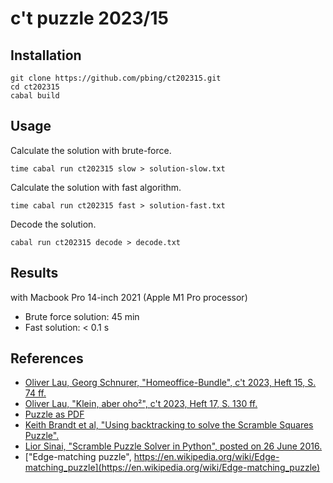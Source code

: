 # c't puzzle 2023/15

## Installation
```shell
git clone https://github.com/pbing/ct202315.git
cd ct202315
cabal build
```

## Usage
Calculate the solution with brute-force.
```shell
time cabal run ct202315 slow > solution-slow.txt
```

Calculate the solution with fast algorithm.
```shell
time cabal run ct202315 fast > solution-fast.txt
```

Decode the solution.
```shell
cabal run ct202315 decode > decode.txt
```

## Results
with Macbook Pro 14-inch 2021 (Apple M1 Pro processor)

* Brute force solution: 45 min
* Fast solution: < 0.1 s

## References
* [Oliver Lau, Georg Schnurer, "Homeoffice-Bundle", c't 2023, Heft 15, S. 74 ff.](https://www.heise.de/select/ct/2023/15/2314415160191260453)
* [Oliver Lau, "Klein, aber oho²", c't 2023, Heft 17, S. 130 ff.](https://www.heise.de/select/ct/2023/17/2314312462028898745)
* [Puzzle as PDF](https://ct.de/ypg7)
* [Keith Brandt et al, "Using backtracking to solve the Scramble Squares Puzzle".](https://www.heise.de/s/Vx6M)
* [Lior Sinai, "Scramble Puzzle Solver in Python", posted on 26 June 2016.](https://liorsinai.github.io/coding/2020/06/26/scramble-puzzle.html)
* ["Edge-matching puzzle", https://en.wikipedia.org/wiki/Edge-matching_puzzle](https://en.wikipedia.org/wiki/Edge-matching_puzzle)
